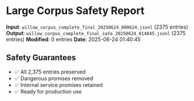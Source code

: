 # Large Corpus Safety Report

**Input**: `willow_corpus_complete_final_20250624_000624.jsonl` (2375 entries)
**Output**: `willow_corpus_complete_final_safe_20250624_014045.jsonl` (2375 entries)
**Modified**: 0 entries
**Date**: 2025-06-24 01:40:45

## Safety Guarantees

- ✅ All 2,375 entries preserved
- ✅ Dangerous promises removed
- ✅ Internal service promises retained
- ✅ Ready for production use
